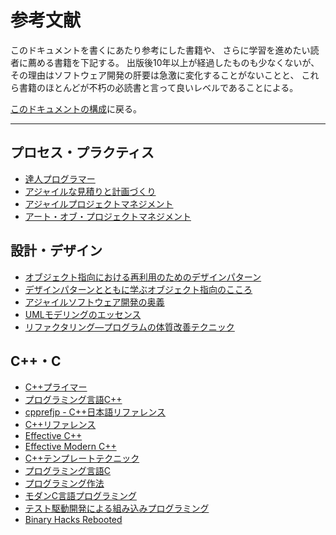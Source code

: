 <!-- ./md/bibliography.md -->
# 参考文献 <a id="SS_24"></a>

このドキュメントを書くにあたり参考にした書籍や、
さらに学習を進めたい読者に薦める書籍を下記する。
出版後10年以上が経過したものも少なくないが、
その理由はソフトウェア開発の肝要は急激に変化することがないことと、
これら書籍のほとんどが不朽の必読書と言って良いレベルであることによる。

[このドキュメントの構成](introduction.md#SS_1_7)に戻る。  

___

## プロセス・プラクティス <a id="SS_24_1"></a>

* [達人プログラマー](https://www.amazon.co.jp/%E9%81%94%E4%BA%BA%E3%83%97%E3%83%AD%E3%82%B0%E3%83%A9%E3%83%9E%E3%83%BC-%E2%80%95%E7%86%9F%E9%81%94%E3%81%AB%E5%90%91%E3%81%91%E3%81%9F%E3%81%82%E3%81%AA%E3%81%9F%E3%81%AE%E6%97%85%E2%80%95-%E7%AC%AC2%E7%89%88-David-Thomas-ebook/dp/B08T9BXSVD/ref=sr_1_1?__mk_ja_JP=%E3%82%AB%E3%82%BF%E3%82%AB%E3%83%8A&keywords=%E9%81%94%E4%BA%BA%E3%83%97%E3%83%AD%E3%82%B0%E3%83%A9%E3%83%9E%E3%83%BC&qid=1670848429&sr=8-1)
* [アジャイルな見積りと計画づくり](https://www.amazon.co.jp/%E3%82%A2%E3%82%B8%E3%83%A3%E3%82%A4%E3%83%AB%E3%81%AA%E8%A6%8B%E7%A9%8D%E3%82%8A%E3%81%A8%E8%A8%88%E7%94%BB%E3%81%A5%E3%81%8F%E3%82%8A-%EF%BD%9E%E4%BE%A1%E5%80%A4%E3%81%82%E3%82%8B%E3%82%BD%E3%83%95%E3%83%88%E3%82%A6%E3%82%A7%E3%82%A2%E3%82%92%E8%82%B2%E3%81%A6%E3%82%8B%E6%A6%82%E5%BF%B5%E3%81%A8%E6%8A%80%E6%B3%95%EF%BD%9E-Mike-Cohn-ebook/dp/B00IR1HYGW/ref=sr_1_1?__mk_ja_JP=%E3%82%AB%E3%82%BF%E3%82%AB%E3%83%8A&dchild=1&keywords=%E3%82%A2%E3%82%B8%E3%83%A3%E3%82%A4%E3%83%AB%E3%81%AA%E8%A6%8B%E7%A9%8D%E3%82%8A%E3%81%A8%E8%A8%88%E7%94%BB%E3%81%A5%E3%81%8F%E3%82%8A&qid=1594811242&sr=8-1)
* [アジャイルプロジェクトマネジメント](https://www.amazon.co.jp/%E3%82%A2%E3%82%B8%E3%83%A3%E3%82%A4%E3%83%AB%E3%83%97%E3%83%AD%E3%82%B8%E3%82%A7%E3%82%AF%E3%83%88%E3%83%9E%E3%83%8D%E3%82%B8%E3%83%A1%E3%83%B3%E3%83%88-%E3%82%B8%E3%83%A0-%E3%83%8F%E3%82%A4%E3%82%B9%E3%83%9F%E3%82%B9/dp/4822282295/ref=sr_1_1?__mk_ja_JP=%E3%82%AB%E3%82%BF%E3%82%AB%E3%83%8A&dchild=1&keywords=%E3%82%A2%E3%82%B8%E3%83%A3%E3%82%A4%E3%83%AB%E3%83%97%E3%83%AD%E3%82%B8%E3%82%A7%E3%82%AF%E3%83%88%E3%83%9E%E3%83%8D%E3%82%B8%E3%83%A1%E3%83%B3%E3%83%88&qid=1594811314&sr=8-1)
* [アート・オブ・プロジェクトマネジメント](https://www.amazon.co.jp/%E3%82%A2%E3%83%BC%E3%83%88%E3%83%BB%E3%82%AA%E3%83%96%E3%83%BB%E3%83%97%E3%83%AD%E3%82%B8%E3%82%A7%E3%82%AF%E3%83%88%E3%83%9E%E3%83%8D%E3%82%B8%E3%83%A1%E3%83%B3%E3%83%88-%E2%80%95%E3%83%9E%E3%82%A4%E3%82%AF%E3%83%AD%E3%82%BD%E3%83%95%E3%83%88%E3%81%A7%E5%9F%B9%E3%82%8F%E3%82%8C%E3%81%9F%E5%AE%9F%E8%B7%B5%E6%89%8B%E6%B3%95-THEORY-PRACTICE-Berkun/dp/4873112990/ref=sr_1_1?__mk_ja_JP=%E3%82%AB%E3%82%BF%E3%82%AB%E3%83%8A&dchild=1&keywords=%E3%82%A2%E3%83%BC%E3%83%88%E3%82%AA%E3%83%96%E3%83%97%E3%83%AD%E3%82%B8%E3%82%A7%E3%82%AF%E3%83%88%E3%83%9E%E3%83%8D%E3%82%B8%E3%83%A1%E3%83%B3%E3%83%88&qid=1594811442&sr=8-1)

## 設計・デザイン <a id="SS_24_2"></a>

* [オブジェクト指向における再利用のためのデザインパターン](https://www.amazon.co.jp/%E3%82%AA%E3%83%96%E3%82%B8%E3%82%A7%E3%82%AF%E3%83%88%E6%8C%87%E5%90%91%E3%81%AB%E3%81%8A%E3%81%91%E3%82%8B%E5%86%8D%E5%88%A9%E7%94%A8%E3%81%AE%E3%81%9F%E3%82%81%E3%81%AE%E3%83%87%E3%82%B6%E3%82%A4%E3%83%B3%E3%83%91%E3%82%BF%E3%83%BC%E3%83%B3-%E3%82%A8%E3%83%AA%E3%83%83%E3%82%AF-%E3%82%AC%E3%83%B3%E3%83%9E/dp/4797311126/ref=sr_1_1?__mk_ja_JP=%E3%82%AB%E3%82%BF%E3%82%AB%E3%83%8A&dchild=1&keywords=%E3%82%AA%E3%83%96%E3%82%B8%E3%82%A7%E3%82%AF%E3%83%88%E6%8C%87%E5%90%91%E3%81%AB%E3%81%8A%E3%81%91%E3%82%8B%E5%86%8D%E5%88%A9%E7%94%A8%E3%81%AE%E3%81%9F%E3%82%81%E3%81%AE%E3%83%87%E3%82%B6%E3%82%A4%E3%83%B3%E3%83%91%E3%82%BF%E3%83%BC%E3%83%B3&qid=1594811734&sr=8-1)
* [デザインパターンとともに学ぶオブジェクト指向のこころ](https://www.amazon.co.jp/%E3%82%AA%E3%83%96%E3%82%B8%E3%82%A7%E3%82%AF%E3%83%88%E6%8C%87%E5%90%91%E3%81%AE%E3%81%93%E3%81%93%E3%82%8D-SOFTWARE-PATTERNS-%E3%82%A2%E3%83%A9%E3%83%B3%E3%83%BB%E3%82%B7%E3%83%A3%E3%83%AD%E3%82%A6%E3%82%A7%E3%82%A4/dp/4621066048/ref=sr_1_1?__mk_ja_JP=%E3%82%AB%E3%82%BF%E3%82%AB%E3%83%8A&dchild=1&keywords=%E3%83%87%E3%82%B6%E3%82%A4%E3%83%B3%E3%83%91%E3%82%BF%E3%83%BC%E3%83%B3%E3%81%A8%E3%81%A8%E3%82%82%E3%81%AB%E5%AD%A6%E3%81%B6%E3%82%AA%E3%83%96%E3%82%B8%E3%82%A7%E3%82%AF%E3%83%88%E6%8C%87%E5%90%91%E3%81%AE%E3%81%93%E3%81%93%E3%82%8D&qid=1594811626&sr=8-1)
* [アジャイルソフトウェア開発の奥義](https://www.amazon.co.jp/%E3%82%A2%E3%82%B8%E3%83%A3%E3%82%A4%E3%83%AB%E3%82%BD%E3%83%95%E3%83%88%E3%82%A6%E3%82%A7%E3%82%A2%E9%96%8B%E7%99%BA%E3%81%AE%E5%A5%A5%E7%BE%A9-%E7%AC%AC2%E7%89%88-%E3%82%AA%E3%83%96%E3%82%B8%E3%82%A7%E3%82%AF%E3%83%88%E6%8C%87%E5%90%91%E9%96%8B%E7%99%BA%E3%81%AE%E7%A5%9E%E9%AB%84%E3%81%A8%E5%8C%A0%E3%81%AE%E6%8A%80-%E3%83%AD%E3%83%90%E3%83%BC%E3%83%88%E3%83%BBC%E3%83%BB%E3%83%9E%E3%83%BC%E3%83%81%E3%83%B3/dp/4797347783/ref=sr_1_1?__mk_ja_JP=%E3%82%AB%E3%82%BF%E3%82%AB%E3%83%8A&dchild=1&keywords=%E3%82%A2%E3%82%B8%E3%83%A3%E3%82%A4%E3%83%AB%E3%82%BD%E3%83%95%E3%83%88%E3%82%A6%E3%82%A7%E3%82%A2%E9%96%8B%E7%99%BA%E3%81%AE%E5%A5%A5%E7%BE%A9&qid=1594811680&sr=8-1)
* [UMLモデリングのエッセンス](https://www.amazon.co.jp/UML-%E3%83%A2%E3%83%87%E3%83%AA%E3%83%B3%E3%82%B0%E3%81%AE%E3%82%A8%E3%83%83%E3%82%BB%E3%83%B3%E3%82%B9-Object-Oriented-SELECTION/dp/4798107956/ref=sr_1_1?adgrpid=59027139771&dchild=1&gclid=EAIaIQobChMIjNLYjZHP6gIVA9iWCh1c0AMcEAAYASAAEgI_tvD_BwE&hvadid=338568489350&hvdev=c&hvlocphy=1009333&hvnetw=g&hvqmt=e&hvrand=3464326986430991521&hvtargid=kwd-333114064969&hydadcr=27268_11561170&jp-ad-ap=0&keywords=uml+%E3%83%A2%E3%83%87%E3%83%AA%E3%83%B3%E3%82%B0%E3%81%AE%E3%82%A8%E3%83%83%E3%82%BB%E3%83%B3%E3%82%B9&qid=1594811855&sr=8-1&tag=googhydr-22)
* [リファクタリング―プログラムの体質改善テクニック](https://www.amazon.co.jp/%E3%83%AA%E3%83%95%E3%82%A1%E3%82%AF%E3%82%BF%E3%83%AA%E3%83%B3%E3%82%B0%E2%80%95%E3%83%97%E3%83%AD%E3%82%B0%E3%83%A9%E3%83%A0%E3%81%AE%E4%BD%93%E8%B3%AA%E6%94%B9%E5%96%84%E3%83%86%E3%82%AF%E3%83%8B%E3%83%83%E3%82%AF-Object-Technology-%E3%83%9E%E3%83%BC%E3%83%81%E3%83%B3-%E3%83%95%E3%82%A1%E3%82%A6%E3%83%A9%E3%83%BC/dp/4894712288/ref=cm_cr_arp_d_pdt_img_top?ie=UTF8)

## C++・C <a id="SS_24_3"></a>

* [C++プライマー](https://www.amazon.co.jp/C-%E3%83%97%E3%83%A9%E3%82%A4%E3%83%9E%E3%83%BC-%E7%AC%AC5%E7%89%88-%E3%82%B9%E3%82%BF%E3%83%B3%E3%83%AA%E3%83%BC%E3%83%BBB%E3%83%BB%E3%83%AA%E3%83%83%E3%83%97%E3%83%9E%E3%83%B3-ebook/dp/B01LKOVBTS/ref=sr_1_1?__mk_ja_JP=%E3%82%AB%E3%82%BF%E3%82%AB%E3%83%8A&dchild=1&keywords=C%2B%2B%E3%83%97%E3%83%A9%E3%82%A4%E3%83%9E%E3%83%BC&qid=1594812015&sr=8-1)
* [プログラミング言語C++](https://www.amazon.co.jp/%E3%83%97%E3%83%AD%E3%82%B0%E3%83%A9%E3%83%9F%E3%83%B3%E3%82%B0%E8%A8%80%E8%AA%9EC-%E7%AC%AC4%E7%89%88-%E3%83%93%E3%83%A3%E3%83%BC%E3%83%8D%E3%83%BB%E3%82%B9%E3%83%88%E3%83%A9%E3%82%A6%E3%82%B9%E3%83%88%E3%83%A9%E3%83%83%E3%83%97/dp/4797375957)
* [cpprefjp - C++日本語リファレンス](https://cpprefjp.github.io/)  
* [C++リファレンス](https://ja.cppreference.com/w/)  
* [Effective C++](https://www.amazon.co.jp/Effective-%E7%AC%AC3%E7%89%88-ADDISON-WESLEY-PROFESSIONAL-COMPUTI/dp/4621066099/ref=sr_1_1?__mk_ja_JP=%E3%82%AB%E3%82%BF%E3%82%AB%E3%83%8A&crid=12T9AUJ3M0Z8A&dchild=1&keywords=effective+c%2B%2B&qid=1594812084&sprefix=effectiv%2Caps%2C263&sr=8-1)
* [Effective Modern C++](https://www.amazon.co.jp/Effective-Modern-%E2%80%95C-11-14%E3%83%97%E3%83%AD%E3%82%B0%E3%83%A9%E3%83%A0%E3%82%92%E9%80%B2%E5%8C%96%E3%81%95%E3%81%9B%E3%82%8B42%E9%A0%85%E7%9B%AE/dp/4873117364/ref=pd_lpo_14_t_0/357-5722640-9283243?_encoding=UTF8&pd_rd_i=4873117364&pd_rd_r=7a616b0b-3118-48b1-9b0a-04e2300b2c4d&pd_rd_w=EP6uS&pd_rd_wg=dw7Vj&pf_rd_p=4b55d259-ebf0-4306-905a-7762d1b93740&pf_rd_r=SMJSGN4N6F7NTBB7NYNA&psc=1&refRID=SMJSGN4N6F7NTBB7NYNA)
* [C++テンプレートテクニック](https://www.amazon.co.jp/C-%E3%83%86%E3%83%B3%E3%83%97%E3%83%AC%E3%83%BC%E3%83%88%E3%83%86%E3%82%AF%E3%83%8B%E3%83%83%E3%82%AF-%E7%AC%AC2%E7%89%88-%CE%B5%CF%80%CE%B9%CF%83%CF%84%CE%B7%CE%BC%CE%B7/dp/4797376686/ref=sr_1_1?__mk_ja_JP=%E3%82%AB%E3%82%BF%E3%82%AB%E3%83%8A&crid=QBLGOXFIFR66&dchild=1&keywords=stl+c%2B%2B&qid=1594812212&s=books&sprefix=stL+%2Cstripbooks%2C255&sr=1-1)
* [プログラミング言語C](https://www.amazon.co.jp/%E3%83%97%E3%83%AD%E3%82%B0%E3%83%A9%E3%83%9F%E3%83%B3%E3%82%B0%E8%A8%80%E8%AA%9EC-%E7%AC%AC2%E7%89%88-ANSI%E8%A6%8F%E6%A0%BC%E6%BA%96%E6%8B%A0-B-W-%E3%82%AB%E3%83%BC%E3%83%8B%E3%83%8F%E3%83%B3-ebook/dp/B084SXSPDN/ref=sr_1_1?__mk_ja_JP=%E3%82%AB%E3%82%BF%E3%82%AB%E3%83%8A&dchild=1&keywords=%E3%83%97%E3%83%AD%E3%82%B0%E3%83%A9%E3%83%9F%E3%83%B3%E3%82%B0%E8%A8%80%E8%AA%9Ec&qid=1594813485&sr=8-1)
* [プログラミング作法](https://www.amazon.co.jp/%E3%83%97%E3%83%AD%E3%82%B0%E3%83%A9%E3%83%9F%E3%83%B3%E3%82%B0%E4%BD%9C%E6%B3%95-%E3%82%A2%E3%82%B9%E3%82%AD%E3%83%BC%E3%83%89%E3%83%AF%E3%83%B3%E3%82%B4-Brian-W-Kernighan-ebook/dp/B01N6W842J/ref=sr_1_1?adgrpid=52265182934&dchild=1&gclid=EAIaIQobChMIs5HbuZfP6gIVBFdgCh0OWwrLEAAYASAAEgJB8PD_BwE&hvadid=338539017061&hvdev=c&hvlocphy=1009333&hvnetw=g&hvqmt=e&hvrand=14894038821643739018&hvtargid=kwd-334607424458&hydadcr=27263_11561109&jp-ad-ap=0&keywords=%E3%83%97%E3%83%AD%E3%82%B0%E3%83%A9%E3%83%9F%E3%83%B3%E3%82%B0%E4%BD%9C%E6%B3%95&qid=1594813554&sr=8-1&tag=googhydr-22)
* [モダンC言語プログラミング](https://www.amazon.co.jp/%E3%83%A2%E3%83%80%E3%83%B3C%E8%A8%80%E8%AA%9E%E3%83%97%E3%83%AD%E3%82%B0%E3%83%A9%E3%83%9F%E3%83%B3%E3%82%B0-%E8%8A%B1%E4%BA%95-%E5%BF%97%E7%94%9F/dp/4048930672/ref=sr_1_1?__mk_ja_JP=%E3%82%AB%E3%82%BF%E3%82%AB%E3%83%8A&dchild=1&keywords=C%E8%A8%80%E8%AA%9E+%E3%83%87%E3%82%B6%E3%82%A4%E3%83%B3%E3%83%91%E3%82%BF%E3%83%BC%E3%83%B3&qid=1594813656&sr=8-1)
* [テスト駆動開発による組み込みプログラミング](https://www.amazon.co.jp/%E3%83%86%E3%82%B9%E3%83%88%E9%A7%86%E5%8B%95%E9%96%8B%E7%99%BA%E3%81%AB%E3%82%88%E3%82%8B%E7%B5%84%E3%81%BF%E8%BE%BC%E3%81%BF%E3%83%97%E3%83%AD%E3%82%B0%E3%83%A9%E3%83%9F%E3%83%B3%E3%82%B0-%E2%80%95C%E8%A8%80%E8%AA%9E%E3%81%A8%E3%82%AA%E3%83%96%E3%82%B8%E3%82%A7%E3%82%AF%E3%83%88%E6%8C%87%E5%90%91%E3%81%A7%E5%AD%A6%E3%81%B6%E3%82%A2%E3%82%B8%E3%83%A3%E3%82%A4%E3%83%AB%E3%81%AA%E8%A8%AD%E8%A8%88-James-W-Grenning/dp/4873116147/ref=pd_bxgy_img_3/357-5722640-9283243?_encoding=UTF8&pd_rd_i=4873116147&pd_rd_r=518ab9b2-c934-409d-b32f-e40aeb39bb30&pd_rd_w=1UAS3&pd_rd_wg=KE2Wn&pf_rd_p=e64b0a81-ca1b-4802-bd2c-a4b65bccc76e&pf_rd_r=BRJYK70KC4MB8HEECDH4&psc=1&refRID=BRJYK70KC4MB8HEECDH4)
* [Binary Hacks Rebooted](https://www.amazon.co.jp/Binary-Hacks-Rebooted-%E2%80%94%E4%BD%8E%E3%83%AC%E3%82%A4%E3%83%A4%E3%81%AE%E4%B8%96%E7%95%8C%E3%82%92%E6%8E%A2%E6%A4%9C%E3%81%99%E3%82%8B%E3%83%86%E3%82%AF%E3%83%8B%E3%83%83%E3%82%AF89%E9%81%B8-%E6%B2%B3%E7%94%B0/dp/4814400853/ref=sr_1_1?__mk_ja_JP=%E3%82%AB%E3%82%BF%E3%82%AB%E3%83%8A&crid=130JUT586PGCE&dib=eyJ2IjoiMSJ9.R7KRHmij171DbUzZ2O0suu0LFOXuWX9CmDekBBVBJv7sUdSFIg_wM3IJnbc9cpTk.8NFZ43mA-P6nCnonJ5n0VIpDo3uYPUmJvDsfStrx1z4&dib_tag=se&keywords=%E3%83%90%E3%82%A4%E3%83%8A%E3%83%AA%E3%83%8F%E3%83%83%E3%82%AF&qid=1729171371&s=books&sprefix=%E3%83%90%E3%82%A4%E3%83%8A%E3%83%AA%E3%83%8F%E3%83%83%E3%82%AF%2Cstripbooks%2C159&sr=1-1)



